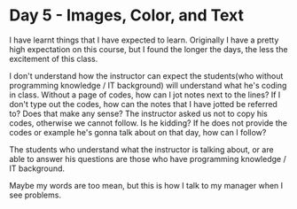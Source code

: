 # Day 5 - Images, Color, and Text

I  have learnt things that I have expected to learn.   Originally I have a pretty high expectation on this course, but I found the longer the days, the less the excitement of this class.

I don't understand how the instructor can expect the students(who without programming knowledge / IT background) will understand what he's coding in class.   Without a page of codes, how can I jot notes next to the lines?   If I don't type out the codes, how can the notes that I have jotted be referred to?   Does that make any sense?   The instructor asked us not to copy his codes, otherwise we cannot follow.  Is he kidding?  If he does not provide the codes or example he's gonna talk about on that day, how can I follow?  

The students who understand what the instructor is talking about, or are able to answer his questions are those who have programming knowledge / IT background.

Maybe my words are too mean, but this is how I talk to my manager when I see problems.
